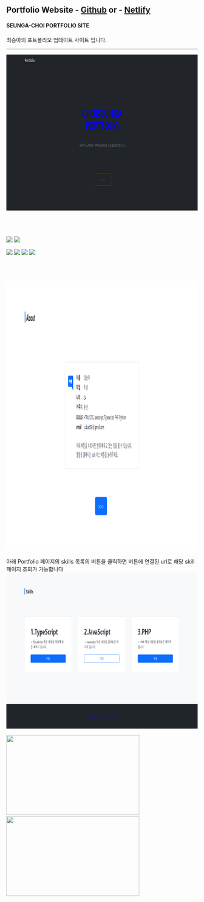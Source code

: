##  Portfolio Website - <a href="https://seungachoi0925.github.io/HTML-CSS/">Github</a> or - <a href="https://sample-seungachoi0925.netlify.app/">Netlify</a>

#### SEUNGA-CHOI PORTFOLIO SITE
최승아의 포트폴리오 업데이트 사이트 입니다.

<hr>






<img src="images\p화면.png" width="760" height="410">

  <BR><BR><BR>
<img src="https://img.shields.io/badge/SKILLS-0288D1?style=flat-square&logo=BookStackColor=red"/>
<img src="https://img.shields.io/badge/HTML5-E34F2?style=flat&logo=HTML5&logoColor=blue"/>

<img src="https://img.shields.io/badge/CSS3-1572B6?style=flat&logo=CSS3&logoColor=yello"/>

<img src="https://img.shields.io/badge/JavaScript-F7DF1E?style=flat&logo=JavaScript&logoColor=white"/>

<img src="https://img.shields.io/badge/PHP-777BB4?style=flat&logo=PHP&logoColor=PINK"/>

<img src="https://img.shields.io/badge/TypeScript-3178C6?style=flat&logo=TypeScript&logoColor=green"/>


  <BR><BR><BR>
 <img src="images\p2.png" width="850" height="710"><br>
    
 아래 Portfolio 페이지의 skills 목록의 버튼을 클릭하면 버튼에 연결된 url로 해당 skill 페이지 조회가 가능합니다<br>
<img src="images\p3.png" width="550" height="410"><br>


<img src="https://user-images.githubusercontent.com/112832677/204165081-c701e840-b584-4ff1-8684-66087ab7af58.png" width="350" height="210"> <img src="https://user-images.githubusercontent.com/112832677/204165087-1cead5aa-9a10-4d63-8203-9bf03b96d8d7.png" width="350" height="210"> <br><br>

